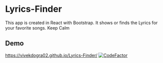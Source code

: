 # Lyrics-Finder
This app is created in React with Bootstrap. It shows or finds the Lyrics for your favorite songs. Keep Calm

## Demo 
https://vivekdogra02.github.io/Lyrics-Finder/
[![CodeFactor](https://www.codefactor.io/repository/github/vivekdogra02/lyrics-finder/badge)](https://www.codefactor.io/repository/github/vivekdogra02/lyrics-finder)
